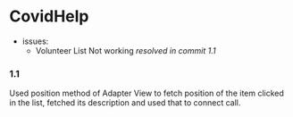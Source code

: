 # CovidHelp

- issues:
    - Volunteer List Not working *resolved in commit 1.1*
    
### 1.1

Used position method of Adapter View to fetch position of the item clicked in the list,
fetched its description and used that to connect call.
    
